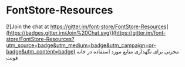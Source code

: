 # FontStore-Resources

[![Join the chat at https://gitter.im/font-store/FontStore-Resources](https://badges.gitter.im/Join%20Chat.svg)](https://gitter.im/font-store/FontStore-Resources?utm_source=badge&utm_medium=badge&utm_campaign=pr-badge&utm_content=badge)
مخزنی برای نگهداری منابع مورد استفاده در خانه فونت
